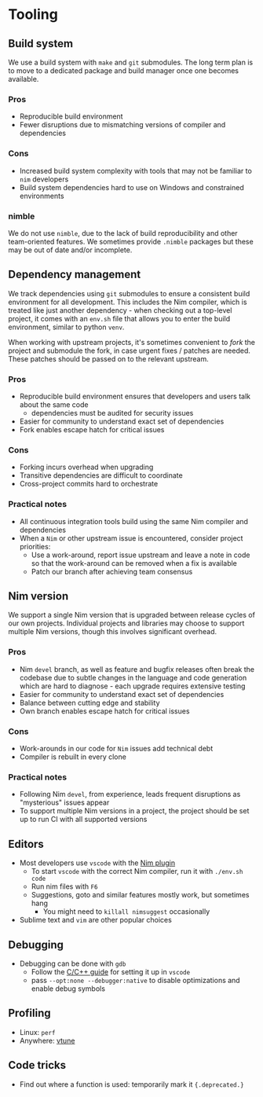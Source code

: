 # Tooling

<!-- toc -->

## Build system

We use a build system with `make` and `git` submodules. The long term plan is to move to a dedicated package and build manager once one becomes available.

### Pros

* Reproducible build environment
* Fewer disruptions due to mismatching versions of compiler and dependencies

### Cons

* Increased build system complexity with tools that may not be familiar to `nim` developers
* Build system dependencies hard to use on Windows and constrained environments

### nimble

We do not use `nimble`, due to the lack of build reproducibility and other team-oriented features. We sometimes provide `.nimble` packages but these may be out of date and/or incomplete.

## Dependency management

We track dependencies using `git` submodules to ensure a consistent build environment for all development. This includes the Nim compiler, which is treated like just another dependency - when checking out a top-level project, it comes with an `env.sh` file that allows you to enter the build environment, similar to python `venv`.

When working with upstream projects, it's sometimes convenient to _fork_ the project and submodule the fork, in case urgent fixes / patches are needed. These patches should be passed on to the relevant upstream.

### Pros

* Reproducible build environment ensures that developers and users talk about the same code
    * dependencies must be audited for security issues
* Easier for community to understand exact set of dependencies
* Fork enables escape hatch for critical issues

### Cons

* Forking incurs overhead when upgrading
* Transitive dependencies are difficult to coordinate
* Cross-project commits hard to orchestrate

### Practical notes

* All continuous integration tools build using the same Nim compiler and dependencies
* When a `Nim` or other upstream issue is encountered, consider project priorities:
  * Use a work-around, report issue upstream and leave a note in code so that the work-around can be removed when a fix is available
  * Patch our branch after achieving team consensus

## Nim version

We support a single Nim version that is upgraded between release cycles of our own projects. Individual projects and libraries may choose to support multiple Nim versions, though this involves significant overhead.

### Pros

* Nim `devel` branch, as well as feature and bugfix releases often break the codebase due to subtle changes in the language and code generation which are hard to diagnose - each upgrade requires extensive testing
* Easier for community to understand exact set of dependencies
* Balance between cutting edge and stability
* Own branch enables escape hatch for critical issues

### Cons

* Work-arounds in our code for `Nim` issues add technical debt
* Compiler is rebuilt in every clone

### Practical notes

* Following Nim `devel`, from experience, leads frequent disruptions as "mysterious" issues appear
* To support multiple Nim versions in a project, the project should be set up to run CI with all supported versions

## Editors

* Most developers use `vscode` with the [Nim plugin](https://marketplace.visualstudio.com/items?itemName=kosz78.nim)
  * To start `vscode` with the correct Nim compiler, run it with `./env.sh code`
  * Run nim files with `F6`
  * Suggestions, goto and similar features mostly work, but sometimes hang
    * You might need to `killall nimsuggest` occasionally
* Sublime text and `vim` are other popular choices

## Debugging

* Debugging can be done with `gdb`
  * Follow the [C/C++ guide](https://code.visualstudio.com/docs/cpp/config-linux) for setting it up in `vscode`
  * pass `--opt:none --debugger:native` to disable optimizations and enable debug symbols

## Profiling

* Linux: `perf`
* Anywhere: [vtune](https://software.intel.com/content/www/us/en/develop/tools/oneapi/components/vtune-profiler.html)

## Code tricks

* Find out where a function is used: temporarily mark it `{.deprecated.}`
